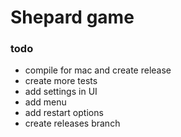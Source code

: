 # Shepard game

### todo
- compile for mac and create release
- create more tests
- add settings in UI
- add menu
- add restart options
- create releases branch
